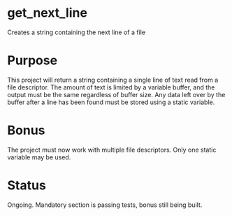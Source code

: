 # get_next_line
Creates a string containing the next line of a file

# Purpose
This project will return a string containing a single line of text read from a file descriptor. The amount of text is limited by a variable buffer, and the output must be the same regardless of buffer size.
Any data left over by the buffer after a line has been found must be stored using a static variable.
# Bonus
The project must now work with multiple file descriptors. Only one static variable may be used.

# Status

Ongoing. Mandatory section is passing tests, bonus still being built.
